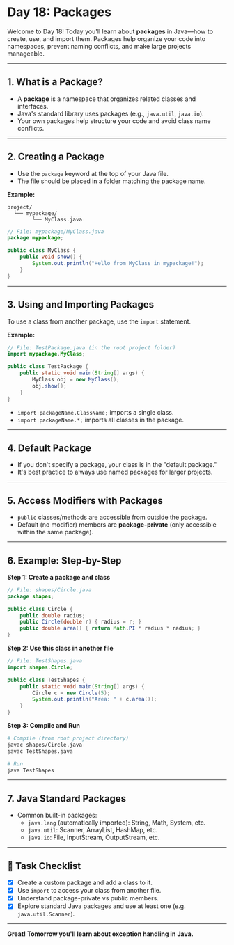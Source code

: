 # Day 18: Packages

Welcome to Day 18! Today you'll learn about **packages** in Java—how to create, use, and import them. Packages help organize your code into namespaces, prevent naming conflicts, and make large projects manageable.

---

## 1. What is a Package?

- A **package** is a namespace that organizes related classes and interfaces.
- Java's standard library uses packages (e.g., `java.util`, `java.io`).
- Your own packages help structure your code and avoid class name conflicts.

---

## 2. Creating a Package

- Use the `package` keyword at the top of your Java file.
- The file should be placed in a folder matching the package name.

**Example:**
```
project/
  └── mypackage/
        └── MyClass.java
```
```java
// File: mypackage/MyClass.java
package mypackage;

public class MyClass {
    public void show() {
        System.out.println("Hello from MyClass in mypackage!");
    }
}
```

---

## 3. Using and Importing Packages

To use a class from another package, use the `import` statement.

**Example:**
```java
// File: TestPackage.java (in the root project folder)
import mypackage.MyClass;

public class TestPackage {
    public static void main(String[] args) {
        MyClass obj = new MyClass();
        obj.show();
    }
}
```

- `import packageName.ClassName;` imports a single class.
- `import packageName.*;` imports all classes in the package.

---

## 4. Default Package

- If you don't specify a package, your class is in the "default package."
- It's best practice to always use named packages for larger projects.

---

## 5. Access Modifiers with Packages

- `public` classes/methods are accessible from outside the package.
- Default (no modifier) members are **package-private** (only accessible within the same package).

---

## 6. Example: Step-by-Step

**Step 1: Create a package and class**
```java
// File: shapes/Circle.java
package shapes;

public class Circle {
    public double radius;
    public Circle(double r) { radius = r; }
    public double area() { return Math.PI * radius * radius; }
}
```

**Step 2: Use this class in another file**
```java
// File: TestShapes.java
import shapes.Circle;

public class TestShapes {
    public static void main(String[] args) {
        Circle c = new Circle(5);
        System.out.println("Area: " + c.area());
    }
}
```

**Step 3: Compile and Run**
```bash
# Compile (from root project directory)
javac shapes/Circle.java
javac TestShapes.java

# Run
java TestShapes
```

---

## 7. Java Standard Packages

- Common built-in packages:
  - `java.lang` (automatically imported): String, Math, System, etc.
  - `java.util`: Scanner, ArrayList, HashMap, etc.
  - `java.io`: File, InputStream, OutputStream, etc.

---

## 🎯 Task Checklist

- [x] Create a custom package and add a class to it.
- [x] Use `import` to access your class from another file.
- [x] Understand package-private vs public members.
- [x] Explore standard Java packages and use at least one (e.g. `java.util.Scanner`).

---

**Great! Tomorrow you'll learn about exception handling in Java.**